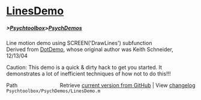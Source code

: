# [LinesDemo](LinesDemo)
##### >[Psychtoolbox](Psychtoolbox)>[PsychDemos](PsychDemos)

Line motion demo using SCREEN('DrawLines') subfunction  
Derived from [DotDemo](DotDemo), whose original author was Keith Schneider, 12/13/04  
  
Caution: This demo is a quick & dirty hack to get you started. It  
demonstrates a lot of inefficient techniques of how not to do this!!!  




<div class="code_header" style="text-align:right;">
  <span style="float:left;">Path&nbsp;&nbsp;</span> <span class="counter">Retrieve <a href=
  "https://raw.github.com/Psychtoolbox-3/Psychtoolbox-3/beta/Psychtoolbox/PsychDemos/LinesDemo.m">current version from GitHub</a> | View <a href=
  "https://github.com/Psychtoolbox-3/Psychtoolbox-3/commits/beta/Psychtoolbox/PsychDemos/LinesDemo.m">changelog</a></span>
</div>
<div class="code">
  <code>Psychtoolbox/PsychDemos/LinesDemo.m</code>
</div>

